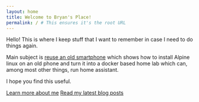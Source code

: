 ```yaml
---
layout: home 
title: Welcome to Bryan's Place!
permalink: / # This ensures it's the root URL
---
```


Hello!
This is where I keep stuff that I want to remember in case I need to do things again.

Main subject is [reuse an old smartphone](/Reuse_an_Old_Smart_Phone.md) which shows how to install Alpine linux on an old phone and turn it into a docker based home lab which can, among most other things, run home assistant.

I hope you find this useful.

[Learn more about me](/about/)
[Read my latest blog posts](/blog/)
